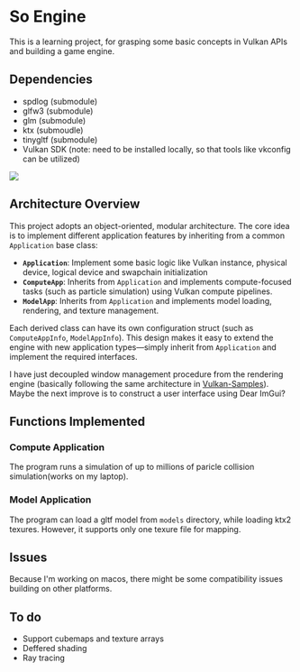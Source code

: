# So Engine
This is a learning project, for grasping some basic concepts in Vulkan APIs and building a game engine.

## Dependencies
- spdlog        (submodule)
- glfw3         (submodule)
- glm           (submodule)
- ktx           (submoudle)
- tinygltf      (submodule)
- Vulkan SDK    (note: need to be installed locally, so that tools like vkconfig can be utilized)

![](./examples/viking_room.gif)

## Architecture Overview

This project adopts an object-oriented, modular architecture. The core idea is to implement different application features by inheriting from a common `Application` base class:

- **`Application`**: Implement some basic logic like Vulkan instance, physical device, logical device and swapchain initialization
- **`ComputeApp`**: Inherits from `Application` and implements compute-focused tasks (such as particle simulation) using Vulkan compute pipelines.
- **`ModelApp`**: Inherits from `Application` and implements model loading, rendering, and texture management.

Each derived class can have its own configuration struct (such as `ComputeAppInfo`, `ModelAppInfo`). This design makes it easy to extend the engine with new application types—simply inherit from `Application` and implement the required interfaces.

I have just decoupled window management procedure from the rendering engine (basically following the same architecture in [Vulkan-Samples](https://github.com/KhronosGroup/Vulkan-Samples)). Maybe the next improve is to construct a user interface using Dear ImGui?

## Functions Implemented

### Compute Application
The program runs a simulation of up to millions of paricle collision simulation(works on my laptop).

### Model Application
The program can load a gltf model from `models` directory, while loading ktx2 texures. However, it supports only one texure file for mapping.

## Issues
Because I'm working on macos, there might be some compatibility issues building on other platforms.

## To do
- Support cubemaps and texture arrays
- Deffered shading
- Ray tracing